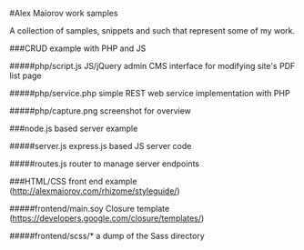 #Alex Maiorov work samples

A collection of samples, snippets and such that represent some of my work.

###CRUD example with PHP and JS

#####php/script.js
JS/jQuery admin CMS interface for modifying site's PDF list page

#####php/service.php
simple REST web service implementation with PHP

#####php/capture.png
screenshot for overview

###node.js based server example

#####server.js
express.js based JS server code

#####routes.js
router to manage server endpoints

###HTML/CSS front end example (http://alexmaiorov.com/rhizome/styleguide/)

#####frontend/main.soy
Closure template (https://developers.google.com/closure/templates/)

#####frontend/scss/*
a dump of the Sass directory

